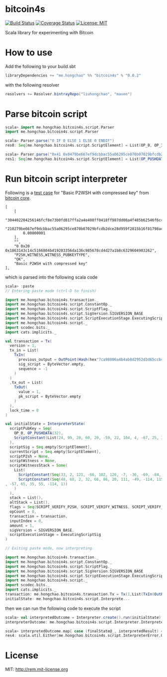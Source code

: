 bitcoin4s
=========
[![Build Status](https://travis-ci.org/liuhongchao/bitcoin4s.svg?branch=master)](https://travis-ci.org/liuhongchao/bitcoin4s)
[![Coverage Status](https://coveralls.io/repos/github/liuhongchao/bitcoin4s/badge.svg?branch=master)](https://coveralls.io/github/liuhongchao/bitcoin4s?branch=master)
[![License: MIT](https://img.shields.io/badge/License-MIT-yellow.svg)](https://opensource.org/licenses/MIT)

Scala library for experimenting with Bitcoin

# How to use

Add the following to your build.sbt

```scala
libraryDependencies += "me.hongchao" %% "bitcoin4s" % "0.0.2"
```

with the following resolver

```scala
resolvers += Resolver.bintrayRepo("liuhongchao", "maven")
```

# Parse bitcoin script

```scala
scala> import me.hongchao.bitcoin4s.script.Parser
import me.hongchao.bitcoin4s.script.Parser

scala> Parser.parse("0 IF 0 ELSE 1 ELSE 0 ENDIF")
res0: Seq[me.hongchao.bitcoin4s.script.ScriptElement] = List(OP_0, OP_IF, OP_0, OP_ELSE, OP_1, OP_ELSE, OP_0, OP_ENDIF)

scala> Parser.parse("0x41 0x0479be667ef9dcbbac55a06295ce870b07029bfcdb2dce28d959f2815b16f81798483ada7726a3c4655da4fbfc0e1108a8fd17b448a68554199c47d08ffb10d4b8 CHECKSIG")
res1: Seq[me.hongchao.bitcoin4s.script.ScriptElement] = List(OP_PUSHDATA(65), ScriptConstant: List(4, 121, -66, 102, 126, -7, -36, -69, -84, 85, -96, 98, -107, -50, -121, 11, 7, 2, -101, -4, -37, 45, -50, 40, -39, 89, -14, -127, 91, 22, -8, 23, -104, 72, 58, -38, 119, 38, -93, -60, 101, 93, -92, -5, -4, 14, 17, 8, -88, -3, 23, -76, 72, -90, -123, 84, 25, -100, 71, -48, -113, -5, 16, -44, -72), OP_CHECKSIG)

```

# Run bitcoin script interpreter

Following is a [test case](https://github.com/liuhongchao/bitcoin4s/blob/81996cf471ac4a25a28c4bfcb2060d3d0f2cc8bc/src/test/resources/script_test.json#L2145) for "Basic P2WSH with compressed key" from [bitcoin core](https://github.com/bitcoin/bitcoin).

```
[
    [
        "304402204256146fcf8e73b0fd817ffa2a4e408ff0418ff987dd08a4f485b62546f6c43c02203f3c8c3e2febc051e1222867f5f9d0eaf039d6792911c10940aa3cc74123378e01",
        "210279be667ef9dcbbac55a06295ce870b07029bfcdb2dce28d959f2815b16f81798ac",
        0.00000001
    ],
    "",
    "0 0x20 0x1863143c14c5166804bd19203356da136c985678cd4d27a1b8c6329604903262",
    "P2SH,WITNESS,WITNESS_PUBKEYTYPE",
    "OK",
    "Basic P2WSH with compressed key"
],
```

which is parsed into the following scala code

```scala
scala> :paste
// Entering paste mode (ctrl-D to finish)

import me.hongchao.bitcoin4s.transaction._
import me.hongchao.bitcoin4s.script.ConstantOp._
import me.hongchao.bitcoin4s.script.ScriptFlag._
import me.hongchao.bitcoin4s.script.SigVersion.SIGVERSION_BASE
import me.hongchao.bitcoin4s.script.ScriptExecutionStage.ExecutingScriptSig
import me.hongchao.bitcoin4s.script._
import scodec.bits._
import cats.implicits._

val transaction = Tx(
  version = 1,
  tx_in = List(
    TxIn(
      previous_output = OutPoint(Hash(hex"7ca98806a4b4ab8d2952d3d65ccb450b411def420b3f8f0140bf11d8991ac5ab"), 0),
      sig_script = ByteVector.empty,
      sequence = -1
    )
  )
  ,tx_out = List(
    TxOut(
      value = 1,
      pk_script = ByteVector.empty
    )
  ),
  lock_time = 0
)

val initialState = InterpreterState(
  scriptPubKey = Seq(
    OP_0, OP_PUSHDATA(32),
    ScriptConstant(List(24, 99, 20, 60, 20, -59, 22, 104, 4, -67, 25, 32, 51, 86, -38, 19, 108, -104, 86, 120, -51, 77, 39, -95, -72, -58, 50, -106, 4, -112, 50, 98))
  ),
  scriptSig = Seq.empty[ScriptElement],
  currentScript = Seq.empty[ScriptElement],
  scriptP2sh = None,
  scriptWitness = None,
  scriptWitnessStack = Some(
    List(
      ScriptConstant(Seq(33, 2, 121, -66, 102, 126, -7, -36, -69, -84, 85, -96, 98, -107, -50, -121, 11, 7, 2, -101, -4, -37, 45, -50, 40, -39, 89, -14, -127, 91, 22, -8, 23, -104, -84)),
      ScriptConstant(Seq(48, 68, 2, 32, 66, 86, 20, 111, -49, -114, 115, -80, -3, -127, 127, -6, 42, 78, 64, -113, -16, 65, -113, -7, -121, -35, 8, -92, -12, -123, -74, 37, 70, -10, -60, 60, 2, 32, 63, 60, -116, 62, 47, -21, -64, 81, -31, 34, 40, 103, -11, -7, -48, -22, -16, 57, -42, 121, 41, 17, -63, 9, 64, -86,
, -57, 65, 35, 55, -114, 1))
    )
  ),
  stack = List(),
  altStack = List(),
  flags = Seq(SCRIPT_VERIFY_P2SH, SCRIPT_VERIFY_WITNESS, SCRIPT_VERIFY_WITNESS_PUBKEYTYPE),
  opCount = 0,
  transaction = transaction,
  inputIndex = 0,
  amount = 1,
  sigVersion = SIGVERSION_BASE,
  scriptExecutionStage = ExecutingScriptSig
)

// Exiting paste mode, now interpreting.

import me.hongchao.bitcoin4s.transaction._
import me.hongchao.bitcoin4s.script.ConstantOp._
import me.hongchao.bitcoin4s.script.ScriptFlag._
import me.hongchao.bitcoin4s.script.SigVersion.SIGVERSION_BASE
import me.hongchao.bitcoin4s.script.ScriptExecutionStage.ExecutingScriptSig
import me.hongchao.bitcoin4s.script._
import scodec.bits._
import cats.implicits._
transaction: me.hongchao.bitcoin4s.transaction.Tx = Tx(1,List(TxIn(OutPoint(7ca98806a4b4ab8d2952d3d65ccb450b411def420b3f8f0140bf11d8991ac5ab,0),ByteVector(empty),-1)),List(TxOut(1,ByteVector(empty))),0)
initialState: me.hongchao.bitcoin4s.script.Interprete...

```

then we can run the following code to execute the script

```scala
scala> val interpretedOutcome = Interpreter.create().run(initialState)
interpreterOutcome: me.hongchao.bitcoin4s.script.Interpreter.InterpreterErrorHandler[(me.hongchao.bitcoin4s.script.InterpreterState, Option[Boolean])] = Right((InterpreterState(List(OP_0, OP_PUSHDATA(32), ScriptConstant: List(24, 99, 20, 60, 20, -59, 22, 104, 4, -67, 25, 32, 51, 86, -38, 19, 108, -104, 86, 120, -51, 77, 39, -95, -72, -58, 50, -106, 4, -112, 50, 98)),List(),List(),None,Some(List(OP_PUSHDATA(33), ScriptConstant: List(2, 121, -66, 102, 126, -7, -36, -69, -84, 85, -96, 98, -107, -50, -121, 11, 7, 2, -101, -4, -37, 45, -50, 40, -39, 89, -14, -127, 91, 22, -8, 23, -104), OP_CHECKSIG)),Some(List(ScriptConstant: List(33, 2, 121, -66, 102, 126, -7, -36, -69, -84, 85, -96, 98, -107, -50, -121, 11, 7, 2, -101, -4, -37, 45, -50, 40, -39, 89, -14, -127, 91, 22, -8, 23,...

scala> interpretedOutcome.map{ case (finalState@_, interpretedResult) => interpretedResult }
res4: scala.util.Either[me.hongchao.bitcoin4s.script.InterpreterError,Option[Boolean]] = Right(Some(true))
```

# License

MIT: http://rem.mit-license.org
